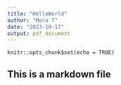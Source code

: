 ```yaml
---
title: "HelloWorld"
author: "Mora T"
date: "2023-10-17"
output: pdf_document
---
```


```{r setup, include=FALSE}
knitr::opts_chunk$set(echo = TRUE)
```

## This is a markdown file